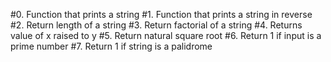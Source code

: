 #0. Function that prints a string #1. Function that prints a string in reverse #2. Return length of a string #3. Return factorial of a string #4. Returns value of x raised to y #5. Return natural square root #6. Return 1 if input is a prime number #7. Return 1 if string is a palidrome
